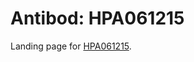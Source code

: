 # Antibod: HPA061215


    


Landing page for [HPA061215](http://www.proteinatlas.org/search/HPA061215).
